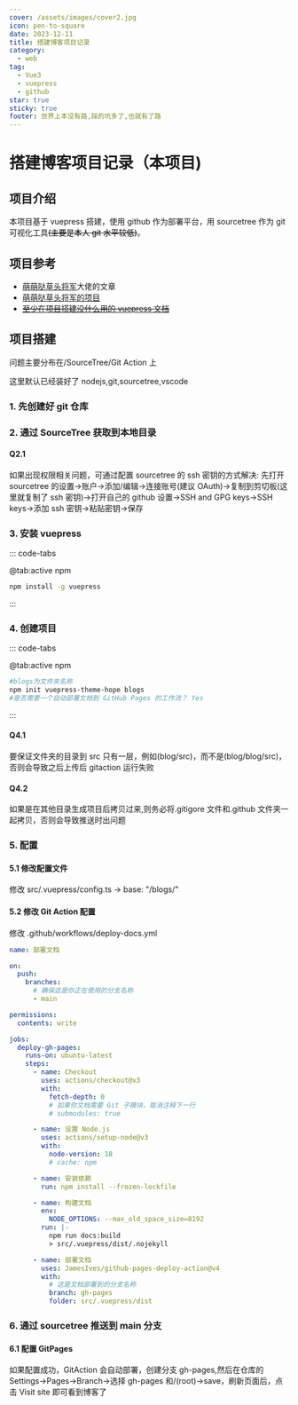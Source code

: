 ```yaml
---
cover: /assets/images/cover2.jpg
icon: pen-to-square
date: 2023-12-11
title: 搭建博客项目记录
category:
  - web
tag:
  - Vue3
  - vuepress
  - github
star: true
sticky: true
footer: 世界上本没有路,踩的坑多了,也就有了路
---
```


# 搭建博客项目记录（本项目)

## 项目介绍

本项目基于 vuepress 搭建，使用 github 作为部署平台，用 sourcetree 作为 git 可视化工具<font color="transport">~~(主要是本人 git 水平较低)~~</font>。

## 项目参考

- [萌萌哒草头将军](https://www.51cto.com/article/761976.html)大佬的文章
- [萌萌哒草头将军的项目](https://github.com/mmdctjj/blogs2)
- [~~至少在项目搭建没什么用的 vuepress 文档~~](https://theme-hope.vuejs.press/zh/get-started/)

## 项目搭建

问题主要分布在/SourceTree/Git Action 上

这里默认已经装好了 nodejs,git,sourcetree,vscode

### 1. 先创建好 git 仓库

### 2. 通过 SourceTree 获取到本地目录

#### Q2.1

如果出现权限相关问题，可通过配置 sourcetree 的 ssh 密钥的方式解决: 先打开 sourcetree 的设置->账户->添加/编辑->连接账号(建议 OAuth)->复制到剪切板(这里就复制了 ssh 密钥)->打开自己的 github 设置->SSH and GPG keys->SSH keys->添加 ssh 密钥->粘贴密钥->保存

### 3. 安装 vuepress

::: code-tabs

@tab:active npm

```bash
npm install -g vuepress
```

:::

### 4. 创建项目

::: code-tabs

@tab:active npm

```bash
#blogs为文件夹名称
npm init vuepress-theme-hope blogs
#是否需要一个自动部署文档到 GitHub Pages 的工作流？ Yes
```

:::

#### Q4.1

要保证文件夹的目录到 src 只有一层，例如(blog/src)，而不是(blog/blog/src)，否则会导致之后上传后 gitaction 运行失败

#### Q4.2

如果是在其他目录生成项目后拷贝过来,则务必将.gitigore 文件和.github 文件夹一起拷贝，否则会导致推送时出问题

### 5. 配置

#### 5.1 修改配置文件

修改 src/.vuepress/config.ts -> base: "/blogs/"

#### 5.2 修改 Git Action 配置

修改 .github/workflows/deploy-docs.yml

```yml
name: 部署文档

on:
  push:
    branches:
      # 确保这是你正在使用的分支名称
      - main

permissions:
  contents: write

jobs:
  deploy-gh-pages:
    runs-on: ubuntu-latest
    steps:
      - name: Checkout
        uses: actions/checkout@v3
        with:
          fetch-depth: 0
          # 如果你文档需要 Git 子模块，取消注释下一行
          # submodules: true

      - name: 设置 Node.js
        uses: actions/setup-node@v3
        with:
          node-version: 18
          # cache: npm

      - name: 安装依赖
        run: npm install --frozen-lockfile

      - name: 构建文档
        env:
          NODE_OPTIONS: --max_old_space_size=8192
        run: |-
          npm run docs:build
          > src/.vuepress/dist/.nojekyll

      - name: 部署文档
        uses: JamesIves/github-pages-deploy-action@v4
        with:
          # 这是文档部署到的分支名称
          branch: gh-pages
          folder: src/.vuepress/dist
```

### 6. 通过 sourcetree 推送到 main 分支

#### 6.1 配置 GitPages

如果配置成功，GitAction 会自动部署，创建分支 gh-pages,然后在仓库的 Settings->Pages->Branch->选择 gh-pages 和/(root)->save，刷新页面后，点击 Visit site 即可看到博客了
